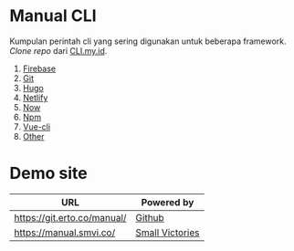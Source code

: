# Manual CLI
Kumpulan perintah cli yang sering digunakan untuk beberapa framework. _Clone repo_ dari [CLI.my.id](https://cli.my.id).

1. [Firebase](firebase.md)
2. [Git](git.md)
3. [Hugo](hugo.md)
4. [Netlify](netlify.md)
5. [Now](now.md)
6. [Npm](npm.md)
7. [Vue-cli](vue-cli.md)
8. [Other](other.md)

# Demo site

URL | Powered by
---------|----------
 https://git.erto.co/manual/ | [Github](https://git.erto.co/manual/)
 https://manual.smvi.co/ | [Small Victories](https://manual.smvi.co/)
